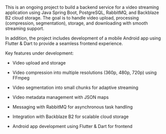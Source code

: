 This is an ongoing project to build a backend service for a video streaming application using Java Spring Boot, PostgreSQL, RabbitMQ, and Backblaze B2 cloud storage. The goal is to handle video upload, processing (compression, segmentation), storage, and downloading with smooth streaming support.

In addition, the project includes development of a mobile Android app using Flutter & Dart to provide a seamless frontend experience.

Key features under development:

* Video upload and storage

* Video compression into multiple resolutions (360p, 480p, 720p) using FFmpeg

* Video segmentation into small chunks for adaptive streaming

* Video metadata management with JSON maps

* Messaging with RabbitMQ for asynchronous task handling

* Integration with Backblaze B2 for scalable cloud storage

* Android app development using Flutter & Dart for frontend

